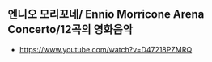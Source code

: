 ## 엔니오 모리꼬네/ Ennio Morricone Arena Concerto/12곡의 영화음악
* https://www.youtube.com/watch?v=D47218PZMRQ

